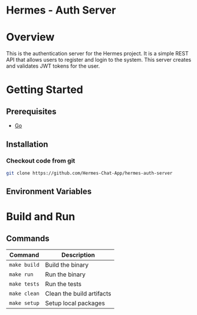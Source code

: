 <h1>Hermes - Auth Server</h1>

# Overview

This is the authentication server for the Hermes project. It is a simple REST API that allows users to register and login to the system. 
This server creates and validates JWT tokens for the user.

# Getting Started

## Prerequisites

- [Go](https://golang.org/dl/)

## Installation

### Checkout code from git

```bash
git clone https://github.com/Hermes-Chat-App/hermes-auth-server
```

## Environment Variables

# Build and Run

## Commands

| Command      | Description               |
| ------------ | ------------------------- |
| `make build` | Build the binary          |
| `make run`   | Run the binary            |
| `make tests` | Run the tests             |
| `make clean` | Clean the build artifacts |
| `make setup` | Setup local packages      |